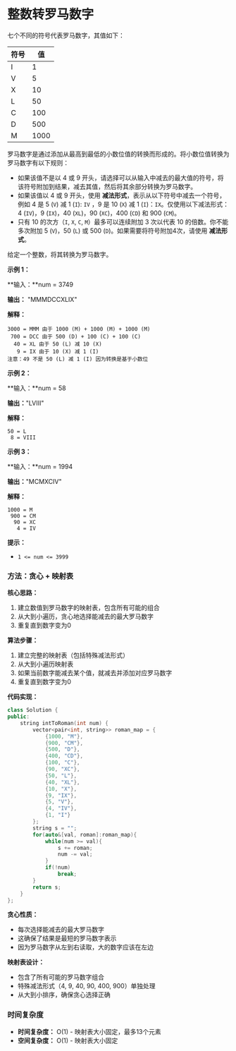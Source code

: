 # 整数转罗马数字

七个不同的符号代表罗马数字，其值如下：

| 符号 | 值   |
| ---- | ---- |
| I    | 1    |
| V    | 5    |
| X    | 10   |
| L    | 50   |
| C    | 100  |
| D    | 500  |
| M    | 1000 |

罗马数字是通过添加从最高到最低的小数位值的转换而形成的。将小数位值转换为罗马数字有以下规则：

- 如果该值不是以 4 或 9 开头，请选择可以从输入中减去的最大值的符号，将该符号附加到结果，减去其值，然后将其余部分转换为罗马数字。
- 如果该值以 4 或 9 开头，使用 **减法形式**，表示从以下符号中减去一个符号，例如 4 是 5 (`V`) 减 1 (`I`): `IV` ，9 是 10 (`X`) 减 1 (`I`)：`IX`。仅使用以下减法形式：4 (`IV`)，9 (`IX`)，40 (`XL`)，90 (`XC`)，400 (`CD`) 和 900 (`CM`)。
- 只有 10 的次方（`I`, `X`, `C`, `M`）最多可以连续附加 3 次以代表 10 的倍数。你不能多次附加 5 (`V`)，50 (`L`) 或 500 (`D`)。如果需要将符号附加4次，请使用 **减法形式**。

给定一个整数，将其转换为罗马数字。

 

**示例 1：**

**输入：**num = 3749

**输出：** "MMMDCCXLIX"

**解释：**

```
3000 = MMM 由于 1000 (M) + 1000 (M) + 1000 (M)
 700 = DCC 由于 500 (D) + 100 (C) + 100 (C)
  40 = XL 由于 50 (L) 减 10 (X)
   9 = IX 由于 10 (X) 减 1 (I)
注意：49 不是 50 (L) 减 1 (I) 因为转换是基于小数位
```

**示例 2：**

**输入：**num = 58

**输出：**"LVIII"

**解释：**

```
50 = L
 8 = VIII
```

**示例 3：**

**输入：**num = 1994

**输出：**"MCMXCIV"

**解释：**

```
1000 = M
 900 = CM
  90 = XC
   4 = IV
```

 

**提示：**

- `1 <= num <= 3999`



### 方法：贪心 + 映射表

**核心思路：**
1. 建立数值到罗马数字的映射表，包含所有可能的组合
2. 从大到小遍历，贪心地选择能减去的最大罗马数字
3. 重复直到数字变为0

**算法步骤：**
1. 建立完整的映射表（包括特殊减法形式）
2. 从大到小遍历映射表
3. 如果当前数字能减去某个值，就减去并添加对应罗马数字
4. 重复直到数字变为0

**代码实现：**

```cpp
class Solution {
public:
    string intToRoman(int num) {
        vector<pair<int, string>> roman_map = {
            {1000, "M"},
            {900, "CM"},
            {500, "D"},
            {400, "CD"},
            {100, "C"},
            {90, "XC"},
            {50, "L"},
            {40, "XL"},
            {10, "X"},
            {9, "IX"},
            {5, "V"},
            {4, "IV"},
            {1, "I"}
        };
        string s = "";
        for(auto&[val, roman]:roman_map){
            while(num >= val){
                s += roman;
                num -= val;
            }
            if(!num)
                break;
        }
        return s;
    }
};
```

**贪心性质：**
- 每次选择能减去的最大罗马数字
- 这确保了结果是最短的罗马数字表示
- 因为罗马数字从左到右读取，大的数字应该在左边

**映射表设计：**
- 包含了所有可能的罗马数字组合
- 特殊减法形式（4, 9, 40, 90, 400, 900）单独处理
- 从大到小排序，确保贪心选择正确



### 时间复杂度

- **时间复杂度：** O(1) - 映射表大小固定，最多13个元素
- **空间复杂度：** O(1) - 映射表大小固定
